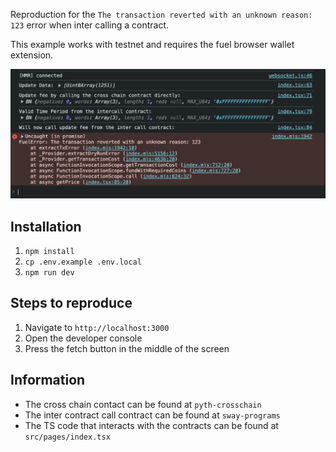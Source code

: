 Reproduction for the `The transaction reverted with an unknown reason: 123` error when inter calling a contract.

This example works with testnet and requires the fuel browser wallet extension.

![image info](./error-example.png)

## Installation

1. `npm install`
1. `cp .env.example .env.local`
1. `npm run dev`

## Steps to reproduce

1. Navigate to `http://localhost:3000`
1. Open the developer console
1. Press the fetch button in the middle of the screen

## Information

- The cross chain contact can be found at `pyth-crosschain`
- The inter contract call contract can be found at `sway-programs`
- The TS code that interacts with the contracts can be found at `src/pages/index.tsx`
